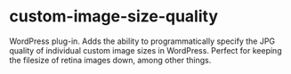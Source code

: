 custom-image-size-quality
=========================

WordPress plug-in. Adds the ability to programmatically specify the JPG quality of individual custom image sizes in WordPress. Perfect for keeping the filesize of retina images down, among other things.
